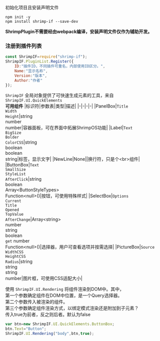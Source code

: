 初始化项目且安装声明文件  
```batch
npm init -y
npm install shrimp-if --save-dev
```
**ShrimpPlugin不需要经由webpack编译，安装声明文件仅作为辅助开发。**
### 注册到插件列表
```javascript
const ShrimpIF=require("shrimp-if");
ShrimpIF.PluginList.Register({
    ID:"插件ID，不同插件可重名，内部使用ID区分。",
    Name:"显示名称",
    Version:"版本",
    Author:"作者"
});
```
`ShrimpIF` 全局对象提供了可快速生成元素的工具，来自`ShrimpIF.UI.QuickElements`  
**可用组件**
|标识符|参数表|类型|描述|
|-|-|-|-|
|PanelBox|`Title`<br>`Width`<br>`Height`|string<br>number<br>number|容器面板，可在界面中拓展ShrimpOS功能|
|Label|`Text`<br>`BigSize`<br>`Bolder`<br>`ColorCSS`|string<br>boolean<br>boolean<br>string|标签，显示文字|
|NewLine|None||换行符，只是个\<br\>组件|
|ButtonBox|`Text`<br>`SmallSize`<br>`StyleList`<br>`AfterClick`|string<br>boolean<br>Array\<ButtonStyleTypes\><br>Function\<null\>()|按钮，可使用特殊样式|
|SelectBox|`Options`<br>`Current`<br>`Title`<br>`Opened`<br>`TopValue`<br>`AfterChange`|Array\<string\><br>number<br>string<br>boolean<br>`get` number<br>Function\<null\>()|选择器，用户可查看选项并按需选择|
|PictureBox|`Source`<br>`WidthCSS`<br>`HeightCSS`<br>`Radius`|string<br>string<br>string<br>number|图片框，可使用CSS适配大小|

使用 `ShrimpIF.UI.Rendering` 将组件渲染到DOM中。其中，  
第一个参数确定组件在DOM中位置，是一个Query选择器。  
第二个参数传入被渲染的组件。  
第三个参数确定组件渲染方式，以绑定模式渲染还是附加到子元素？  
传入true为前者，反之则后者。默认为false  
```javascript
var btn=new ShrimpIF.UI.QuickElements.ButtonBox;
btn.Text="Button";
ShrimpIF.UI.Rendering("body",btn,true);
```